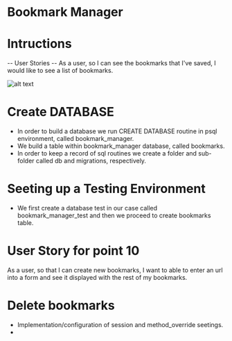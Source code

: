 # Bookmark Manager

# Intructions


-- User Stories --
As a user,
so I can see the bookmarks that I've saved,
I would like to see a list of bookmarks.

![alt text](lib/assets/user_story_1.png)

# Create DATABASE
- In order to build a database we run CREATE DATABASE routine in psql environment, called bookmark_manager.
- We build a table within bookmark_manager database, called bookmarks.
- In order to keep a record of sql routines we create a folder and sub-folder called db and migrations, respectively.

# Seeting up a Testing Environment
- We first create a database test in our case called bookmark_manager_test and then we proceed to create bookmarks table.

# User Story for point 10
As a user,
so that I can create new bookmarks,
I want to able to enter an url into a form and see it displayed with the rest of my bookmarks.

# Delete bookmarks
- Implementation/configuration of session and method_override seetings.
- 
